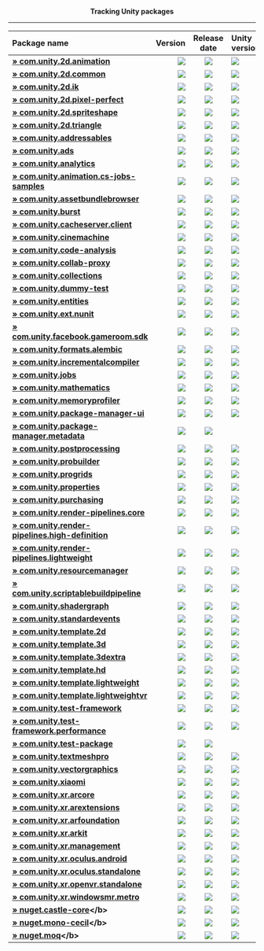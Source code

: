 <p align="center">
  <b>Tracking Unity packages</b>
</p>

---
<!--- @Statistics-Begin -->
Package name | Version | Release date | Unity version | Version counter
|:---|---:|:---:|:---|---:|
| <!--- @com.unity.2d.animation-Begin --><b>[» com.unity.2d.animation](https://github.com/ErikMoczi/packages.unity.com/tree/com.unity.2d.animation "2D Animation provides the all the necessary tooling and runtime components for skeletal animation using Sprites.")</b> | [![](https://img.shields.io/badge/1.0.16--preview.1-yellow.svg)](https://github.com/ErikMoczi/packages.unity.com/commit/fc69dba4f2bab441137fb9b185465b4ccbfd7ae9) | [![](https://img.shields.io/badge/2018/08/07-lightgrey.svg)](https://github.com/ErikMoczi/packages.unity.com/commit/fc69dba4f2bab441137fb9b185465b4ccbfd7ae9) | [![](https://img.shields.io/badge/%40-2018.1-red.svg)](https://github.com/ErikMoczi/packages.unity.com/commit/fc69dba4f2bab441137fb9b185465b4ccbfd7ae9) | [![](https://img.shields.io/badge/%23-22-brightgreen.svg)](https://github.com/ErikMoczi/packages.unity.com/commits/com.unity.2d.animation)<!--- @com.unity.2d.animation-End --> |
| <!--- @com.unity.2d.common-Begin --><b>[» com.unity.2d.common](https://github.com/ErikMoczi/packages.unity.com/tree/com.unity.2d.common "2D Common is a package that contains shared functionalities that are used by most of the other 2D packages.")</b> | [![](https://img.shields.io/badge/1.0.10--preview-yellow.svg)](https://github.com/ErikMoczi/packages.unity.com/commit/1764e0fc33d46c8c7f420be4869ff34a123da9db) | [![](https://img.shields.io/badge/2018/06/22-lightgrey.svg)](https://github.com/ErikMoczi/packages.unity.com/commit/1764e0fc33d46c8c7f420be4869ff34a123da9db) | [![](https://img.shields.io/badge/%40-2018.1-red.svg)](https://github.com/ErikMoczi/packages.unity.com/commit/1764e0fc33d46c8c7f420be4869ff34a123da9db) | [![](https://img.shields.io/badge/%23-13-brightgreen.svg)](https://github.com/ErikMoczi/packages.unity.com/commits/com.unity.2d.common)<!--- @com.unity.2d.common-End --> |
| <!--- @com.unity.2d.ik-Begin --><b>[» com.unity.2d.ik](https://github.com/ErikMoczi/packages.unity.com/tree/com.unity.2d.ik "2D IK package provides the necessary editor tooling to setup inverse kinematics for 2D characters and a runtime component to execute it.")</b> | [![](https://img.shields.io/badge/1.0.6--preview-yellow.svg)](https://github.com/ErikMoczi/packages.unity.com/commit/15150c5cd70c35dc134a839b0de8125753e71df0) | [![](https://img.shields.io/badge/2018/06/22-lightgrey.svg)](https://github.com/ErikMoczi/packages.unity.com/commit/15150c5cd70c35dc134a839b0de8125753e71df0) | [![](https://img.shields.io/badge/%40-2018.1-red.svg)](https://github.com/ErikMoczi/packages.unity.com/commit/15150c5cd70c35dc134a839b0de8125753e71df0) | [![](https://img.shields.io/badge/%23-10-brightgreen.svg)](https://github.com/ErikMoczi/packages.unity.com/commits/com.unity.2d.ik)<!--- @com.unity.2d.ik-End --> |
| <!--- @com.unity.2d.pixel-perfect-Begin --><b>[» com.unity.2d.pixel-perfect](https://github.com/ErikMoczi/packages.unity.com/tree/com.unity.2d.pixel-perfect "The 2D Pixel Perfect package contains the Pixel Perfect Camera component which ensures your pixel art remains crisp and clear at different resolutions, and stable in motion.  It is a single component that makes all the calculations needed to scale the viewport with resolution changes, removing the hassle from the user. The user can adjust the definition of the pixel art rendered within the camera viewport through the component settings, as well preview any changes immediately in Game view by using the Run in Edit Mode feature.")</b> | [![](https://img.shields.io/badge/1.0.1--preview-yellow.svg)](https://github.com/ErikMoczi/packages.unity.com/commit/c7274a2c30d07e8850e49bcf4e4bbfdeb395e616) | [![](https://img.shields.io/badge/2018/06/22-lightgrey.svg)](https://github.com/ErikMoczi/packages.unity.com/commit/c7274a2c30d07e8850e49bcf4e4bbfdeb395e616) | [![](https://img.shields.io/badge/%40-2018.2-red.svg)](https://github.com/ErikMoczi/packages.unity.com/commit/c7274a2c30d07e8850e49bcf4e4bbfdeb395e616) | [![](https://img.shields.io/badge/%23-2-brightgreen.svg)](https://github.com/ErikMoczi/packages.unity.com/commits/com.unity.2d.pixel-perfect)<!--- @com.unity.2d.pixel-perfect-End --> |
| <!--- @com.unity.2d.spriteshape-Begin --><b>[» com.unity.2d.spriteshape](https://github.com/ErikMoczi/packages.unity.com/tree/com.unity.2d.spriteshape "SpriteShape Runtime & Editor Package contains the tooling and the runtime component that allows you to create very organic looking spline based 2D worlds. It comes with intuitive configurator and a highly performant renderer.")</b> | [![](https://img.shields.io/badge/1.0.12--preview.1-yellow.svg)](https://github.com/ErikMoczi/packages.unity.com/commit/a4bf62b8a48a1620d094cb292fdf44a5c7ed2bea) | [![](https://img.shields.io/badge/2018/08/13-lightgrey.svg)](https://github.com/ErikMoczi/packages.unity.com/commit/a4bf62b8a48a1620d094cb292fdf44a5c7ed2bea) | [![](https://img.shields.io/badge/%40-2018.1-red.svg)](https://github.com/ErikMoczi/packages.unity.com/commit/a4bf62b8a48a1620d094cb292fdf44a5c7ed2bea) | [![](https://img.shields.io/badge/%23-16-brightgreen.svg)](https://github.com/ErikMoczi/packages.unity.com/commits/com.unity.2d.spriteshape)<!--- @com.unity.2d.spriteshape-End --> |
| <!--- @com.unity.2d.triangle-Begin --><b>[» com.unity.2d.triangle](https://github.com/ErikMoczi/packages.unity.com/tree/com.unity.2d.triangle "2D Triangle is an open source library that tessellates shapes into meshes.")</b> | [![](https://img.shields.io/badge/1.0.2--preview-yellow.svg)](https://github.com/ErikMoczi/packages.unity.com/commit/35eebbff5f7f29cf0faee2729ffa7ee3b5c807f3) | [![](https://img.shields.io/badge/2018/06/22-lightgrey.svg)](https://github.com/ErikMoczi/packages.unity.com/commit/35eebbff5f7f29cf0faee2729ffa7ee3b5c807f3) | [![](https://img.shields.io/badge/%40-2018.1-red.svg)](https://github.com/ErikMoczi/packages.unity.com/commit/35eebbff5f7f29cf0faee2729ffa7ee3b5c807f3) | [![](https://img.shields.io/badge/%23-5-brightgreen.svg)](https://github.com/ErikMoczi/packages.unity.com/commits/com.unity.2d.triangle)<!--- @com.unity.2d.triangle-End --> |
| <!--- @com.unity.addressables-Begin --><b>[» com.unity.addressables](https://github.com/ErikMoczi/packages.unity.com/tree/com.unity.addressables "Our new Addressable Asset System allows the developer to ask for an asset via its address and get back the thing that resides at that address. Once an asset \(e.g. a prefab\) is marked \"addressable\", it generates an address which can be called from anywhere. Wherever the asset resides \(local or remote\), the system will locate it and its dependencies, then return it.  The Addressable Asset System uses asynchronous loading to support loading from any location with any collection of dependencies. Whether you are using direct references, traditional asset bundles, or Resource folders, addressable assets provide a simpler way to make your game more dynamic. The Addressable Asset System  simultaneously opens up the world of asset bundles while managing all the complexity.")</b> | [![](https://img.shields.io/badge/0.3.5--preview-yellow.svg)](https://github.com/ErikMoczi/packages.unity.com/commit/ad0457b95cb7d8dc93349a329743b5eff81fa815) | [![](https://img.shields.io/badge/2018/09/06-lightgrey.svg)](https://github.com/ErikMoczi/packages.unity.com/commit/ad0457b95cb7d8dc93349a329743b5eff81fa815) | [![](https://img.shields.io/badge/%40-2018.2-red.svg)](https://github.com/ErikMoczi/packages.unity.com/commit/ad0457b95cb7d8dc93349a329743b5eff81fa815) | [![](https://img.shields.io/badge/%23-38-brightgreen.svg)](https://github.com/ErikMoczi/packages.unity.com/commits/com.unity.addressables)<!--- @com.unity.addressables-End --> |
| <!--- @com.unity.ads-Begin --><b>[» com.unity.ads](https://github.com/ErikMoczi/packages.unity.com/tree/com.unity.ads "Unity Ads is a video ad network for iOS and Android that allows you to quickly and effectively monetize your games.")</b> | [![](https://img.shields.io/badge/2.3.0-blue.svg)](https://github.com/ErikMoczi/packages.unity.com/commit/63cd51feb1803ab77682766cb9a11ff8418d2b60) | [![](https://img.shields.io/badge/2018/06/26-lightgrey.svg)](https://github.com/ErikMoczi/packages.unity.com/commit/63cd51feb1803ab77682766cb9a11ff8418d2b60) | [![](https://img.shields.io/badge/%40-2018.2-red.svg)](https://github.com/ErikMoczi/packages.unity.com/commit/63cd51feb1803ab77682766cb9a11ff8418d2b60) | [![](https://img.shields.io/badge/%23-37-brightgreen.svg)](https://github.com/ErikMoczi/packages.unity.com/commits/com.unity.ads)<!--- @com.unity.ads-End --> |
| <!--- @com.unity.analytics-Begin --><b>[» com.unity.analytics](https://github.com/ErikMoczi/packages.unity.com/tree/com.unity.analytics "The Unity Analytics Library contains the Analytics Event Tracker component. Use the Tracker component to add both standard and custom analytics events to your game, all without writing any code.")</b> | [![](https://img.shields.io/badge/3.1.1-blue.svg)](https://github.com/ErikMoczi/packages.unity.com/commit/b1cbdf9278ed7307c4635e3dd0e222cb5e1ff183) | [![](https://img.shields.io/badge/2018/09/20-lightgrey.svg)](https://github.com/ErikMoczi/packages.unity.com/commit/b1cbdf9278ed7307c4635e3dd0e222cb5e1ff183) | [![](https://img.shields.io/badge/%40-2018.3-red.svg)](https://github.com/ErikMoczi/packages.unity.com/commit/b1cbdf9278ed7307c4635e3dd0e222cb5e1ff183) | [![](https://img.shields.io/badge/%23-48-brightgreen.svg)](https://github.com/ErikMoczi/packages.unity.com/commits/com.unity.analytics)<!--- @com.unity.analytics-End --> |
| <!--- @com.unity.animation.cs-jobs-samples-Begin --><b>[» com.unity.animation.cs-jobs-samples](https://github.com/ErikMoczi/packages.unity.com/tree/com.unity.animation.cs-jobs-samples "Code samples using the animation C\# jobs feature.  Animation jobs are part of the Playable feature and they allow to modify the animation stream using just a C\# script. Here is the list of the samples in this package: ▪ SimpleMixer ▪ WeightedMaskMixer ▪ Look At ▪ Two\-bone IK ▪ Fullbody IK")</b> | [![](https://img.shields.io/badge/0.6.1--preview-yellow.svg)](https://github.com/ErikMoczi/packages.unity.com/commit/abf58b2ccb6f2cb50f9c8f60144ae537594685c1) | [![](https://img.shields.io/badge/2018/06/01-lightgrey.svg)](https://github.com/ErikMoczi/packages.unity.com/commit/abf58b2ccb6f2cb50f9c8f60144ae537594685c1) | [![](https://img.shields.io/badge/%40-2018.2-red.svg)](https://github.com/ErikMoczi/packages.unity.com/commit/abf58b2ccb6f2cb50f9c8f60144ae537594685c1) | [![](https://img.shields.io/badge/%23-10-brightgreen.svg)](https://github.com/ErikMoczi/packages.unity.com/commits/com.unity.animation.cs-jobs-samples)<!--- @com.unity.animation.cs-jobs-samples-End --> |
| <!--- @com.unity.assetbundlebrowser-Begin --><b>[» com.unity.assetbundlebrowser](https://github.com/ErikMoczi/packages.unity.com/tree/com.unity.assetbundlebrowser "The Asset Bundle Browser tool enables the user to view and edit the configuration of asset bundles for their Unity project. It will block editing that would create invalid bundles, and inform you of any issues with existing bundles. It also provides basic build functionality.  Use this tool as an alternative to selecting assets and setting their asset bundle manually in the inspector. It can be dropped into any Unity project with a version of 5.6 or greater. It will create a new menu item in Window &gt; AssetBundle Browser. The bundle configuration, build functionality, and built\-bundle inspection are split into three tabs within the new window.")</b> | [![](https://img.shields.io/badge/1.7.0-blue.svg)](https://github.com/ErikMoczi/packages.unity.com/commit/5e859a69abf99a628761491d7d7935464f6d0fa9) | [![](https://img.shields.io/badge/2018/08/10-lightgrey.svg)](https://github.com/ErikMoczi/packages.unity.com/commit/5e859a69abf99a628761491d7d7935464f6d0fa9) | [![](https://img.shields.io/badge/%40-2018.1-red.svg)](https://github.com/ErikMoczi/packages.unity.com/commit/5e859a69abf99a628761491d7d7935464f6d0fa9) | [![](https://img.shields.io/badge/%23-21-brightgreen.svg)](https://github.com/ErikMoczi/packages.unity.com/commits/com.unity.assetbundlebrowser)<!--- @com.unity.assetbundlebrowser-End --> |
| <!--- @com.unity.burst-Begin --><b>[» com.unity.burst](https://github.com/ErikMoczi/packages.unity.com/tree/com.unity.burst "")</b> | [![](https://img.shields.io/badge/0.2.4--preview.31-yellow.svg)](https://github.com/ErikMoczi/packages.unity.com/commit/c6d61aa1492d300e85d97c0168da342d685777f1) | [![](https://img.shields.io/badge/2018/09/24-lightgrey.svg)](https://github.com/ErikMoczi/packages.unity.com/commit/c6d61aa1492d300e85d97c0168da342d685777f1) | [![](https://img.shields.io/badge/%40-2018.2-red.svg)](https://github.com/ErikMoczi/packages.unity.com/commit/c6d61aa1492d300e85d97c0168da342d685777f1) | [![](https://img.shields.io/badge/%23-58-brightgreen.svg)](https://github.com/ErikMoczi/packages.unity.com/commits/com.unity.burst)<!--- @com.unity.burst-End --> |
| <!--- @com.unity.cacheserver.client-Begin --><b>[» com.unity.cacheserver.client](https://github.com/ErikMoczi/packages.unity.com/tree/com.unity.cacheserver.client "This package provides APIs and utilities that facilitate communication with the Unity Cache Server from Unity Editor C\# scripts. The primary purpose of the Unity Cache Server Client is to extend the application of the Unity Cache Server to Unity Editor tools and processes that could benefit from binary data caching.")</b> | [![](https://img.shields.io/badge/0.1.2--preview-yellow.svg)](https://github.com/ErikMoczi/packages.unity.com/commit/4d6db4bb41df9ca4467ffb369ecb63e5e01510d7) | [![](https://img.shields.io/badge/2018/06/07-lightgrey.svg)](https://github.com/ErikMoczi/packages.unity.com/commit/4d6db4bb41df9ca4467ffb369ecb63e5e01510d7) | [![](https://img.shields.io/badge/%40-2018.2-red.svg)](https://github.com/ErikMoczi/packages.unity.com/commit/4d6db4bb41df9ca4467ffb369ecb63e5e01510d7) | [![](https://img.shields.io/badge/%23-3-brightgreen.svg)](https://github.com/ErikMoczi/packages.unity.com/commits/com.unity.cacheserver.client)<!--- @com.unity.cacheserver.client-End --> |
| <!--- @com.unity.cinemachine-Begin --><b>[» com.unity.cinemachine](https://github.com/ErikMoczi/packages.unity.com/tree/com.unity.cinemachine "Smart camera tools for passionate creators.   IMPORTANT NOTE: If you are upgrading from the Asset Store version of Cinemachine, delete the Cinemachine asset from your project BEFORE installing this version from the Package Manager.")</b> | [![](https://img.shields.io/badge/2.2.8--preview.6-yellow.svg)](https://github.com/ErikMoczi/packages.unity.com/commit/6427ff3f9cf323da4aad4afc3d7f1e77d43ed915) | [![](https://img.shields.io/badge/2018/09/04-lightgrey.svg)](https://github.com/ErikMoczi/packages.unity.com/commit/6427ff3f9cf323da4aad4afc3d7f1e77d43ed915) | [![](https://img.shields.io/badge/%40-2018.1-red.svg)](https://github.com/ErikMoczi/packages.unity.com/commit/6427ff3f9cf323da4aad4afc3d7f1e77d43ed915) | [![](https://img.shields.io/badge/%23-34-brightgreen.svg)](https://github.com/ErikMoczi/packages.unity.com/commits/com.unity.cinemachine)<!--- @com.unity.cinemachine-End --> |
| <!--- @com.unity.code-analysis-Begin --><b>[» com.unity.code-analysis](https://github.com/ErikMoczi/packages.unity.com/tree/com.unity.code-analysis "Roslyn C\# code analysis and evaluation tool.")</b> | [![](https://img.shields.io/badge/0.0.1--preview.2-yellow.svg)](https://github.com/ErikMoczi/packages.unity.com/commit/0dd1e309e92b6e80e3d98771335405751357a5ec) | [![](https://img.shields.io/badge/2018/09/11-lightgrey.svg)](https://github.com/ErikMoczi/packages.unity.com/commit/0dd1e309e92b6e80e3d98771335405751357a5ec) | [![](https://img.shields.io/badge/%40-2018.3-red.svg)](https://github.com/ErikMoczi/packages.unity.com/commit/0dd1e309e92b6e80e3d98771335405751357a5ec) | [![](https://img.shields.io/badge/%23-2-brightgreen.svg)](https://github.com/ErikMoczi/packages.unity.com/commits/com.unity.code-analysis)<!--- @com.unity.code-analysis-End --> |
| <!--- @com.unity.collab-proxy-Begin --><b>[» com.unity.collab-proxy](https://github.com/ErikMoczi/packages.unity.com/tree/com.unity.collab-proxy "Collaborate is a simple way for teams to save, share, and sync their Unity project")</b> | [![](https://img.shields.io/badge/1.2.11-blue.svg)](https://github.com/ErikMoczi/packages.unity.com/commit/10e36169d85b61a19d53ce42ec79fc62f1c74f54) | [![](https://img.shields.io/badge/2018/09/04-lightgrey.svg)](https://github.com/ErikMoczi/packages.unity.com/commit/10e36169d85b61a19d53ce42ec79fc62f1c74f54) | [![](https://img.shields.io/badge/%40-2018.3-red.svg)](https://github.com/ErikMoczi/packages.unity.com/commit/10e36169d85b61a19d53ce42ec79fc62f1c74f54) | [![](https://img.shields.io/badge/%23-25-brightgreen.svg)](https://github.com/ErikMoczi/packages.unity.com/commits/com.unity.collab-proxy)<!--- @com.unity.collab-proxy-End --> |
| <!--- @com.unity.collections-Begin --><b>[» com.unity.collections](https://github.com/ErikMoczi/packages.unity.com/tree/com.unity.collections "Additional Unity Native Collections. NaitiveQueue, NativeHashMap, NativeMultiHashMap, NativeList.")</b> | [![](https://img.shields.io/badge/0.0.9--preview.6-yellow.svg)](https://github.com/ErikMoczi/packages.unity.com/commit/a54b2f7a260f9b5c2275b8c58c80010ab9fd4831) | [![](https://img.shields.io/badge/2018/09/20-lightgrey.svg)](https://github.com/ErikMoczi/packages.unity.com/commit/a54b2f7a260f9b5c2275b8c58c80010ab9fd4831) | [![](https://img.shields.io/badge/%40-2018.2-red.svg)](https://github.com/ErikMoczi/packages.unity.com/commit/a54b2f7a260f9b5c2275b8c58c80010ab9fd4831) | [![](https://img.shields.io/badge/%23-14-brightgreen.svg)](https://github.com/ErikMoczi/packages.unity.com/commits/com.unity.collections)<!--- @com.unity.collections-End --> |
| <!--- @com.unity.dummy-test-Begin --><b>[» com.unity.dummy-test](https://github.com/ErikMoczi/packages.unity.com/tree/com.unity.dummy-test "A test package for publish testing, etc. This has no use externally and provides no functionality for Unity projects.")</b> | [![](https://img.shields.io/badge/0.1.4--preview.10-yellow.svg)](https://github.com/ErikMoczi/packages.unity.com/commit/03dc7a4e4eba475775e83407f5c13c0885be7718) | [![](https://img.shields.io/badge/2018/05/10-lightgrey.svg)](https://github.com/ErikMoczi/packages.unity.com/commit/03dc7a4e4eba475775e83407f5c13c0885be7718) | [![](https://img.shields.io/badge/%40-2018.2-red.svg)](https://github.com/ErikMoczi/packages.unity.com/commit/03dc7a4e4eba475775e83407f5c13c0885be7718) | [![](https://img.shields.io/badge/%23-15-brightgreen.svg)](https://github.com/ErikMoczi/packages.unity.com/commits/com.unity.dummy-test)<!--- @com.unity.dummy-test-End --> |
| <!--- @com.unity.entities-Begin --><b>[» com.unity.entities](https://github.com/ErikMoczi/packages.unity.com/tree/com.unity.entities "Unity Entity Component System \- Core Entity Component System, New Transform components, basic Instance Mesh Renderer")</b> | [![](https://img.shields.io/badge/0.0.12--preview.15-yellow.svg)](https://github.com/ErikMoczi/packages.unity.com/commit/ba88a49cc3b165ee9c339252998a59dc54558adf) | [![](https://img.shields.io/badge/2018/09/22-lightgrey.svg)](https://github.com/ErikMoczi/packages.unity.com/commit/ba88a49cc3b165ee9c339252998a59dc54558adf) | [![](https://img.shields.io/badge/%40-2018.2-red.svg)](https://github.com/ErikMoczi/packages.unity.com/commit/ba88a49cc3b165ee9c339252998a59dc54558adf) | [![](https://img.shields.io/badge/%23-25-brightgreen.svg)](https://github.com/ErikMoczi/packages.unity.com/commits/com.unity.entities)<!--- @com.unity.entities-End --> |
| <!--- @com.unity.ext.nunit-Begin --><b>[» com.unity.ext.nunit](https://github.com/ErikMoczi/packages.unity.com/tree/com.unity.ext.nunit "Custom Nunit build to work with Unity")</b> | [![](https://img.shields.io/badge/0.1.5--preview-yellow.svg)](https://github.com/ErikMoczi/packages.unity.com/commit/b20f6fa502dcdf908188262b3e920628d0294cde) | [![](https://img.shields.io/badge/2018/06/06-lightgrey.svg)](https://github.com/ErikMoczi/packages.unity.com/commit/b20f6fa502dcdf908188262b3e920628d0294cde) | [![](https://img.shields.io/badge/%40-2018.3-red.svg)](https://github.com/ErikMoczi/packages.unity.com/commit/b20f6fa502dcdf908188262b3e920628d0294cde) | [![](https://img.shields.io/badge/%23-6-brightgreen.svg)](https://github.com/ErikMoczi/packages.unity.com/commits/com.unity.ext.nunit)<!--- @com.unity.ext.nunit-End --> |
| <!--- @com.unity.facebook.gameroom.sdk-Begin --><b>[» com.unity.facebook.gameroom.sdk](https://github.com/ErikMoczi/packages.unity.com/tree/com.unity.facebook.gameroom.sdk "Facebook Gameroom platform support including Facebook SDK for Unity")</b> | [![](https://img.shields.io/badge/7.12.2-blue.svg)](https://github.com/ErikMoczi/packages.unity.com/commit/bcd5b779bcaa3be418a353c9ce79da5cd12263ef) | [![](https://img.shields.io/badge/2018/06/12-lightgrey.svg)](https://github.com/ErikMoczi/packages.unity.com/commit/bcd5b779bcaa3be418a353c9ce79da5cd12263ef) | [![](https://img.shields.io/badge/%40-2018.1-red.svg)](https://github.com/ErikMoczi/packages.unity.com/commit/bcd5b779bcaa3be418a353c9ce79da5cd12263ef) | [![](https://img.shields.io/badge/%23-3-brightgreen.svg)](https://github.com/ErikMoczi/packages.unity.com/commits/com.unity.facebook.gameroom.sdk)<!--- @com.unity.facebook.gameroom.sdk-End --> |
| <!--- @com.unity.formats.alembic-Begin --><b>[» com.unity.formats.alembic](https://github.com/ErikMoczi/packages.unity.com/tree/com.unity.formats.alembic "The Alembic package provides support to import and export Alembic files \(.abc\). Alembic is a format commonly used in animation to transfer facial, cloth, and other simulation between applications.")</b> | [![](https://img.shields.io/badge/1.0.0--preview.1-yellow.svg)](https://github.com/ErikMoczi/packages.unity.com/commit/488a9328fefc61c5f8ed7fd66e0fcde66ec738ca) | [![](https://img.shields.io/badge/2018/09/07-lightgrey.svg)](https://github.com/ErikMoczi/packages.unity.com/commit/488a9328fefc61c5f8ed7fd66e0fcde66ec738ca) | [![](https://img.shields.io/badge/%40-2018.1-red.svg)](https://github.com/ErikMoczi/packages.unity.com/commit/488a9328fefc61c5f8ed7fd66e0fcde66ec738ca) | [![](https://img.shields.io/badge/%23-5-brightgreen.svg)](https://github.com/ErikMoczi/packages.unity.com/commits/com.unity.formats.alembic)<!--- @com.unity.formats.alembic-End --> |
| <!--- @com.unity.incrementalcompiler-Begin --><b>[» com.unity.incrementalcompiler](https://github.com/ErikMoczi/packages.unity.com/tree/com.unity.incrementalcompiler "Roslyn based incremental compiler.")</b> | [![](https://img.shields.io/badge/0.0.42--preview.21-yellow.svg)](https://github.com/ErikMoczi/packages.unity.com/commit/68f893270c8a208cbad841ea460f1bea48bbebd3) | [![](https://img.shields.io/badge/2018/09/14-lightgrey.svg)](https://github.com/ErikMoczi/packages.unity.com/commit/68f893270c8a208cbad841ea460f1bea48bbebd3) | [![](https://img.shields.io/badge/%40-2018.1-red.svg)](https://github.com/ErikMoczi/packages.unity.com/commit/68f893270c8a208cbad841ea460f1bea48bbebd3) | [![](https://img.shields.io/badge/%23-68-brightgreen.svg)](https://github.com/ErikMoczi/packages.unity.com/commits/com.unity.incrementalcompiler)<!--- @com.unity.incrementalcompiler-End --> |
| <!--- @com.unity.jobs-Begin --><b>[» com.unity.jobs](https://github.com/ErikMoczi/packages.unity.com/tree/com.unity.jobs "Additional C\# jobs types. IJobParallelForBatch and IJobParallelForFilter")</b> | [![](https://img.shields.io/badge/0.0.7--preview.4-yellow.svg)](https://github.com/ErikMoczi/packages.unity.com/commit/f9c917d04719dace6b5ce2341d97c5a47a5a2466) | [![](https://img.shields.io/badge/2018/09/20-lightgrey.svg)](https://github.com/ErikMoczi/packages.unity.com/commit/f9c917d04719dace6b5ce2341d97c5a47a5a2466) | [![](https://img.shields.io/badge/%40-2018.2-red.svg)](https://github.com/ErikMoczi/packages.unity.com/commit/f9c917d04719dace6b5ce2341d97c5a47a5a2466) | [![](https://img.shields.io/badge/%23-10-brightgreen.svg)](https://github.com/ErikMoczi/packages.unity.com/commits/com.unity.jobs)<!--- @com.unity.jobs-End --> |
| <!--- @com.unity.mathematics-Begin --><b>[» com.unity.mathematics](https://github.com/ErikMoczi/packages.unity.com/tree/com.unity.mathematics "Unity's C\# SIMD math library providing vector types and math functions with a shader like syntax. This package is still in experimental phase.")</b> | [![](https://img.shields.io/badge/0.0.12--preview.18-yellow.svg)](https://github.com/ErikMoczi/packages.unity.com/commit/167875daca21eb50b3b598721d189de3fa8fdf74) | [![](https://img.shields.io/badge/2018/09/26-lightgrey.svg)](https://github.com/ErikMoczi/packages.unity.com/commit/167875daca21eb50b3b598721d189de3fa8fdf74) | [![](https://img.shields.io/badge/%40-2018.1-red.svg)](https://github.com/ErikMoczi/packages.unity.com/commit/167875daca21eb50b3b598721d189de3fa8fdf74) | [![](https://img.shields.io/badge/%23-28-brightgreen.svg)](https://github.com/ErikMoczi/packages.unity.com/commits/com.unity.mathematics)<!--- @com.unity.mathematics-End --> |
| <!--- @com.unity.memoryprofiler-Begin --><b>[» com.unity.memoryprofiler](https://github.com/ErikMoczi/packages.unity.com/tree/com.unity.memoryprofiler "The Memory Profiler creates a unified solution allowing you to profile both small projects on mobile devices and big AAA projects on high end machines. It provides actionable information about allocations in the engine to allow developers to manage and reduce memory usage. ")</b> | [![](https://img.shields.io/badge/0.1.0--preview.1-yellow.svg)](https://github.com/ErikMoczi/packages.unity.com/commit/1a261d441d4ae26cb3e25ce8519c2054a813de87) | [![](https://img.shields.io/badge/2018/09/07-lightgrey.svg)](https://github.com/ErikMoczi/packages.unity.com/commit/1a261d441d4ae26cb3e25ce8519c2054a813de87) | [![](https://img.shields.io/badge/%40-2018.3-red.svg)](https://github.com/ErikMoczi/packages.unity.com/commit/1a261d441d4ae26cb3e25ce8519c2054a813de87) | [![](https://img.shields.io/badge/%23-1-brightgreen.svg)](https://github.com/ErikMoczi/packages.unity.com/commits/com.unity.memoryprofiler)<!--- @com.unity.memoryprofiler-End --> |
| <!--- @com.unity.package-manager-ui-Begin --><b>[» com.unity.package-manager-ui](https://github.com/ErikMoczi/packages.unity.com/tree/com.unity.package-manager-ui "Use the Unity Package Manager user interface to manage a Project's packages and discover new packages.  For more information, click the 'View documentation' link above. ")</b> | [![](https://img.shields.io/badge/2.1.0--preview.1-yellow.svg)](https://github.com/ErikMoczi/packages.unity.com/commit/b73e8852d575e2e066704447b8b5891743acfb08) | [![](https://img.shields.io/badge/2018/09/26-lightgrey.svg)](https://github.com/ErikMoczi/packages.unity.com/commit/b73e8852d575e2e066704447b8b5891743acfb08) | [![](https://img.shields.io/badge/%40-2019.1-red.svg)](https://github.com/ErikMoczi/packages.unity.com/commit/b73e8852d575e2e066704447b8b5891743acfb08) | [![](https://img.shields.io/badge/%23-53-brightgreen.svg)](https://github.com/ErikMoczi/packages.unity.com/commits/com.unity.package-manager-ui)<!--- @com.unity.package-manager-ui-End --> |
| <!--- @com.unity.package-manager.metadata-Begin --><b>[» com.unity.package-manager.metadata](https://github.com/ErikMoczi/packages.unity.com/tree/com.unity.package-manager.metadata "Contains metadata used by the com.unity.package\-manager package to fulfill client requests")</b> | [![](https://img.shields.io/badge/0.0.17-blue.svg)](https://github.com/ErikMoczi/packages.unity.com/commit/fe61849c6b8ffb0a3b0870c05629050df5acc256) | [![](https://img.shields.io/badge/2018/08/27-lightgrey.svg)](https://github.com/ErikMoczi/packages.unity.com/commit/fe61849c6b8ffb0a3b0870c05629050df5acc256) |  | [![](https://img.shields.io/badge/%23-17-brightgreen.svg)](https://github.com/ErikMoczi/packages.unity.com/commits/com.unity.package-manager.metadata)<!--- @com.unity.package-manager.metadata-End --> |
| <!--- @com.unity.postprocessing-Begin --><b>[» com.unity.postprocessing](https://github.com/ErikMoczi/packages.unity.com/tree/com.unity.postprocessing "Unity post\-processing framework \(v2\)")</b> | [![](https://img.shields.io/badge/2.0.13--preview-yellow.svg)](https://github.com/ErikMoczi/packages.unity.com/commit/6f4471a11bb051b424c4b64cdcdeeb89c1536cf0) | [![](https://img.shields.io/badge/2018/09/20-lightgrey.svg)](https://github.com/ErikMoczi/packages.unity.com/commit/6f4471a11bb051b424c4b64cdcdeeb89c1536cf0) | [![](https://img.shields.io/badge/%40-2018.1-red.svg)](https://github.com/ErikMoczi/packages.unity.com/commit/6f4471a11bb051b424c4b64cdcdeeb89c1536cf0) | [![](https://img.shields.io/badge/%23-23-brightgreen.svg)](https://github.com/ErikMoczi/packages.unity.com/commits/com.unity.postprocessing)<!--- @com.unity.postprocessing-End --> |
| <!--- @com.unity.probuilder-Begin --><b>[» com.unity.probuilder](https://github.com/ErikMoczi/packages.unity.com/tree/com.unity.probuilder "Build, edit, and texture custom geometry in Unity. Use ProBuilder for in\-scene level design, prototyping, collision meshes, all with on\-the\-fly play\-testing.  Advanced features include UV editing, vertex colors, parametric shapes, and texture blending. With ProBuilder's model export feature it's easy to tweak your levels in any external 3D modelling suite.  Disclaimer: The ProBuilder API is currently in beta and will change before final release.")</b> | [![](https://img.shields.io/badge/4.0.0--preview.16-yellow.svg)](https://github.com/ErikMoczi/packages.unity.com/commit/0481734bdf1c32eb91ff8cd7db55f999440ac059) | [![](https://img.shields.io/badge/2018/09/14-lightgrey.svg)](https://github.com/ErikMoczi/packages.unity.com/commit/0481734bdf1c32eb91ff8cd7db55f999440ac059) | [![](https://img.shields.io/badge/%40-2018.1-red.svg)](https://github.com/ErikMoczi/packages.unity.com/commit/0481734bdf1c32eb91ff8cd7db55f999440ac059) | [![](https://img.shields.io/badge/%23-40-brightgreen.svg)](https://github.com/ErikMoczi/packages.unity.com/commits/com.unity.probuilder)<!--- @com.unity.probuilder-End --> |
| <!--- @com.unity.progrids-Begin --><b>[» com.unity.progrids](https://github.com/ErikMoczi/packages.unity.com/tree/com.unity.progrids "Advanced grid and object snapping for the scene view. ProGrids is a dynamically placed grid, available on all 3 axes and at any position in the scene.  ProGrids snaps objects in world space, ensuring consistent placement of objects in your level.  In addition, ProGrids is completely customizable. Change the colors of your grid, the snap sizing, unit of measurement, and more!")</b> | [![](https://img.shields.io/badge/3.0.3--preview.0-yellow.svg)](https://github.com/ErikMoczi/packages.unity.com/commit/4e63a3a06dbb5c9bee0ab1f4f495a1c3d746e8a3) | [![](https://img.shields.io/badge/2018/06/08-lightgrey.svg)](https://github.com/ErikMoczi/packages.unity.com/commit/4e63a3a06dbb5c9bee0ab1f4f495a1c3d746e8a3) | [![](https://img.shields.io/badge/%40-2018.1-red.svg)](https://github.com/ErikMoczi/packages.unity.com/commit/4e63a3a06dbb5c9bee0ab1f4f495a1c3d746e8a3) | [![](https://img.shields.io/badge/%23-12-brightgreen.svg)](https://github.com/ErikMoczi/packages.unity.com/commits/com.unity.progrids)<!--- @com.unity.progrids-End --> |
| <!--- @com.unity.properties-Begin --><b>[» com.unity.properties](https://github.com/ErikMoczi/packages.unity.com/tree/com.unity.properties "Interfaces and utilities to describe and visit data containers.")</b> | [![](https://img.shields.io/badge/0.3.5--preview-yellow.svg)](https://github.com/ErikMoczi/packages.unity.com/commit/540426640d2163e22cd85d5e09442761ef4982be) | [![](https://img.shields.io/badge/2018/09/14-lightgrey.svg)](https://github.com/ErikMoczi/packages.unity.com/commit/540426640d2163e22cd85d5e09442761ef4982be) | [![](https://img.shields.io/badge/%40-2018.1-red.svg)](https://github.com/ErikMoczi/packages.unity.com/commit/540426640d2163e22cd85d5e09442761ef4982be) | [![](https://img.shields.io/badge/%23-42-brightgreen.svg)](https://github.com/ErikMoczi/packages.unity.com/commits/com.unity.properties)<!--- @com.unity.properties-End --> |
| <!--- @com.unity.purchasing-Begin --><b>[» com.unity.purchasing](https://github.com/ErikMoczi/packages.unity.com/tree/com.unity.purchasing "Unity IAP supports the iOS, Mac, tvOS, Google Play, Facebook Gameroom, Windows, Amazon, Samsung Galaxy, Tizen, Cloud Moolah MOO, Xiaomi Mi Game Pay App Stores.  With Unity IAP, setting up in\-app purchases for your game across multiple app stores has never been easier.  Use one common API to access all stores for free. With just a few lines of code, you can fully understand and optimize your in\-game economy.  Unity IAP automatically couples with Unity Analytics enabling you to monitor and act on trends in your revenue and purchase data across multiple platforms.  Includes client\-side receipt validation for Apple, Google Play, and Xiaomi Mi Game Pay.")</b> | [![](https://img.shields.io/badge/2.0.3-blue.svg)](https://github.com/ErikMoczi/packages.unity.com/commit/a1788536f4d2b59f347fbafc93c279476949e173) | [![](https://img.shields.io/badge/2018/06/15-lightgrey.svg)](https://github.com/ErikMoczi/packages.unity.com/commit/a1788536f4d2b59f347fbafc93c279476949e173) | [![](https://img.shields.io/badge/%40-2018.1-red.svg)](https://github.com/ErikMoczi/packages.unity.com/commit/a1788536f4d2b59f347fbafc93c279476949e173) | [![](https://img.shields.io/badge/%23-32-brightgreen.svg)](https://github.com/ErikMoczi/packages.unity.com/commits/com.unity.purchasing)<!--- @com.unity.purchasing-End --> |
| <!--- @com.unity.render-pipelines.core-Begin --><b>[» com.unity.render-pipelines.core](https://github.com/ErikMoczi/packages.unity.com/tree/com.unity.render-pipelines.core "Core library for Unity render pipelines.")</b> | [![](https://img.shields.io/badge/3.3.0--preview-yellow.svg)](https://github.com/ErikMoczi/packages.unity.com/commit/2408337deeee805704db7ae43a5837c961728270) | [![](https://img.shields.io/badge/2018/08/16-lightgrey.svg)](https://github.com/ErikMoczi/packages.unity.com/commit/2408337deeee805704db7ae43a5837c961728270) | [![](https://img.shields.io/badge/%40-2018.3-red.svg)](https://github.com/ErikMoczi/packages.unity.com/commit/2408337deeee805704db7ae43a5837c961728270) | [![](https://img.shields.io/badge/%23-57-brightgreen.svg)](https://github.com/ErikMoczi/packages.unity.com/commits/com.unity.render-pipelines.core)<!--- @com.unity.render-pipelines.core-End --> |
| <!--- @com.unity.render-pipelines.high-definition-Begin --><b>[» com.unity.render-pipelines.high-definition](https://github.com/ErikMoczi/packages.unity.com/tree/com.unity.render-pipelines.high-definition "HD Render Pipeline for Unity.")</b> | [![](https://img.shields.io/badge/3.3.0--preview-yellow.svg)](https://github.com/ErikMoczi/packages.unity.com/commit/008c6470e4ff97fbf5a295458f2cd4a98ade89ce) | [![](https://img.shields.io/badge/2018/08/16-lightgrey.svg)](https://github.com/ErikMoczi/packages.unity.com/commit/008c6470e4ff97fbf5a295458f2cd4a98ade89ce) | [![](https://img.shields.io/badge/%40-2018.3-red.svg)](https://github.com/ErikMoczi/packages.unity.com/commit/008c6470e4ff97fbf5a295458f2cd4a98ade89ce) | [![](https://img.shields.io/badge/%23-49-brightgreen.svg)](https://github.com/ErikMoczi/packages.unity.com/commits/com.unity.render-pipelines.high-definition)<!--- @com.unity.render-pipelines.high-definition-End --> |
| <!--- @com.unity.render-pipelines.lightweight-Begin --><b>[» com.unity.render-pipelines.lightweight](https://github.com/ErikMoczi/packages.unity.com/tree/com.unity.render-pipelines.lightweight "Lightweight Render Pipeline for Unity.")</b> | [![](https://img.shields.io/badge/3.3.0--preview-yellow.svg)](https://github.com/ErikMoczi/packages.unity.com/commit/db5d316bc9bfdaffda16225e864e69bd14731652) | [![](https://img.shields.io/badge/2018/08/16-lightgrey.svg)](https://github.com/ErikMoczi/packages.unity.com/commit/db5d316bc9bfdaffda16225e864e69bd14731652) | [![](https://img.shields.io/badge/%40-2018.3-red.svg)](https://github.com/ErikMoczi/packages.unity.com/commit/db5d316bc9bfdaffda16225e864e69bd14731652) | [![](https://img.shields.io/badge/%23-56-brightgreen.svg)](https://github.com/ErikMoczi/packages.unity.com/commits/com.unity.render-pipelines.lightweight)<!--- @com.unity.render-pipelines.lightweight-End --> |
| <!--- @com.unity.resourcemanager-Begin --><b>[» com.unity.resourcemanager](https://github.com/ErikMoczi/packages.unity.com/tree/com.unity.resourcemanager "The ResourceManager is an extendable high level API that asynchronously loads and unloads assets.  The specific method and location of loading assets is abstracted. With the proper extension, assets can be loading from a variety of locations \(Resources, Bundles, etc\) all through a single API.   The overall goal is that regardless of what your setup is, or where you are loading from, you always load in the same way. For example, you can call:  ResourceManager.LoadAsync&lt;Texture, string&gt;\(\"myTexture\"\);  and have that be loaded regardless of where it came from.   This package can function as a standalone package, but will be extended in the future via high\-level packages that add custom IResourceLocator and IResourceProvider interfaces. See the Samples directory for help on how to use it as a standalone package. Future high\-level packages will come with locators and providers, and will handle the initialization themselves. The intent being that users need not know about the above interfaces.")</b> | [![](https://img.shields.io/badge/2.3.0--preview-yellow.svg)](https://github.com/ErikMoczi/packages.unity.com/commit/1b2472ed47ae5f7379ffdaaebcc5981019a6f55d) | [![](https://img.shields.io/badge/2018/08/20-lightgrey.svg)](https://github.com/ErikMoczi/packages.unity.com/commit/1b2472ed47ae5f7379ffdaaebcc5981019a6f55d) | [![](https://img.shields.io/badge/%40-2018.1-red.svg)](https://github.com/ErikMoczi/packages.unity.com/commit/1b2472ed47ae5f7379ffdaaebcc5981019a6f55d) | [![](https://img.shields.io/badge/%23-63-brightgreen.svg)](https://github.com/ErikMoczi/packages.unity.com/commits/com.unity.resourcemanager)<!--- @com.unity.resourcemanager-End --> |
| <!--- @com.unity.scriptablebuildpipeline-Begin --><b>[» com.unity.scriptablebuildpipeline](https://github.com/ErikMoczi/packages.unity.com/tree/com.unity.scriptablebuildpipeline "The Scriptable Build Pipeline moves the asset bundle build pipeline to C\#.  Use the pre\-defined build flows, or create your own using the divided up APIs.  This system improves build time, fixes incremental build, and provides greater flexibility.")</b> | [![](https://img.shields.io/badge/1.0.1--preview-yellow.svg)](https://github.com/ErikMoczi/packages.unity.com/commit/40763fa595b1504f83118b8bbf24b79b2f0abd7b) | [![](https://img.shields.io/badge/2018/08/30-lightgrey.svg)](https://github.com/ErikMoczi/packages.unity.com/commit/40763fa595b1504f83118b8bbf24b79b2f0abd7b) | [![](https://img.shields.io/badge/%40-2018.2-red.svg)](https://github.com/ErikMoczi/packages.unity.com/commit/40763fa595b1504f83118b8bbf24b79b2f0abd7b) | [![](https://img.shields.io/badge/%23-18-brightgreen.svg)](https://github.com/ErikMoczi/packages.unity.com/commits/com.unity.scriptablebuildpipeline)<!--- @com.unity.scriptablebuildpipeline-End --> |
| <!--- @com.unity.shadergraph-Begin --><b>[» com.unity.shadergraph](https://github.com/ErikMoczi/packages.unity.com/tree/com.unity.shadergraph "Shader Graph")</b> | [![](https://img.shields.io/badge/3.3.0--preview-yellow.svg)](https://github.com/ErikMoczi/packages.unity.com/commit/7b9108139c85dfb615825b3f8bf3d3cc3ef5572c) | [![](https://img.shields.io/badge/2018/08/16-lightgrey.svg)](https://github.com/ErikMoczi/packages.unity.com/commit/7b9108139c85dfb615825b3f8bf3d3cc3ef5572c) | [![](https://img.shields.io/badge/%40-2018.3-red.svg)](https://github.com/ErikMoczi/packages.unity.com/commit/7b9108139c85dfb615825b3f8bf3d3cc3ef5572c) | [![](https://img.shields.io/badge/%23-44-brightgreen.svg)](https://github.com/ErikMoczi/packages.unity.com/commits/com.unity.shadergraph)<!--- @com.unity.shadergraph-End --> |
| <!--- @com.unity.standardevents-Begin --><b>[» com.unity.standardevents](https://github.com/ErikMoczi/packages.unity.com/tree/com.unity.standardevents "Unity Analytics Standard Events take the guesswork out of tracking key game events, which makes adding deep analytics to your game insanely simple.  Standard Events serve as an easy\-to\-follow checklist of the most important elements to track in your game. For example, use tutorial events to track onboarding, and to better understand the first\-time user experience...then compare that to Day 1 retention to see not just what is happening in your game, but also to understand why.  Easily implement Standard Events through code using a well\-documented, type\-safe API that supports Intellisense. Alternatively, the included Analytics Event Tracker component can be used to quickly and easily add both standard and custom events to your game, all without writing any code!  Standard Events is a feature of Unity Analytics, and requires the Unity Analytics service to be enabled.")</b> | [![](https://img.shields.io/badge/1.0.13-blue.svg)](https://github.com/ErikMoczi/packages.unity.com/commit/b970f2a7bacaae34fc2f77a6e48e2c3d965d15c1) | [![](https://img.shields.io/badge/2018/03/12-lightgrey.svg)](https://github.com/ErikMoczi/packages.unity.com/commit/b970f2a7bacaae34fc2f77a6e48e2c3d965d15c1) | [![](https://img.shields.io/badge/%40-2018.1-red.svg)](https://github.com/ErikMoczi/packages.unity.com/commit/b970f2a7bacaae34fc2f77a6e48e2c3d965d15c1) | [![](https://img.shields.io/badge/%23-17-brightgreen.svg)](https://github.com/ErikMoczi/packages.unity.com/commits/com.unity.standardevents)<!--- @com.unity.standardevents-End --> |
| <!--- @com.unity.template.2d-Begin --><b>[» com.unity.template.2d](https://github.com/ErikMoczi/packages.unity.com/tree/com.unity.template.2d "This is an empty project configured for 2D apps. It uses Unity's built\-in renderer.")</b> | [![](https://img.shields.io/badge/1.0.3-blue.svg)](https://github.com/ErikMoczi/packages.unity.com/commit/cc0e3344eb74e1b6865a88139e896f105e7ddd00) | [![](https://img.shields.io/badge/2018/09/20-lightgrey.svg)](https://github.com/ErikMoczi/packages.unity.com/commit/cc0e3344eb74e1b6865a88139e896f105e7ddd00) | [![](https://img.shields.io/badge/%40-2019.1-red.svg)](https://github.com/ErikMoczi/packages.unity.com/commit/cc0e3344eb74e1b6865a88139e896f105e7ddd00) | [![](https://img.shields.io/badge/%23-2-brightgreen.svg)](https://github.com/ErikMoczi/packages.unity.com/commits/com.unity.template.2d)<!--- @com.unity.template.2d-End --> |
| <!--- @com.unity.template.3d-Begin --><b>[» com.unity.template.3d](https://github.com/ErikMoczi/packages.unity.com/tree/com.unity.template.3d "This is an empty 3D project that uses Unity's built\-in renderer.")</b> | [![](https://img.shields.io/badge/1.0.6-blue.svg)](https://github.com/ErikMoczi/packages.unity.com/commit/aab1e071a7c51d62113deafd36a4a9e288e19a09) | [![](https://img.shields.io/badge/2018/09/20-lightgrey.svg)](https://github.com/ErikMoczi/packages.unity.com/commit/aab1e071a7c51d62113deafd36a4a9e288e19a09) | [![](https://img.shields.io/badge/%40-2019.1-red.svg)](https://github.com/ErikMoczi/packages.unity.com/commit/aab1e071a7c51d62113deafd36a4a9e288e19a09) | [![](https://img.shields.io/badge/%23-3-brightgreen.svg)](https://github.com/ErikMoczi/packages.unity.com/commits/com.unity.template.3d)<!--- @com.unity.template.3d-End --> |
| <!--- @com.unity.template.3dextra-Begin --><b>[» com.unity.template.3dextra](https://github.com/ErikMoczi/packages.unity.com/tree/com.unity.template.3dextra "This Project Template utilzes the new Post Processing stack with the built\-in renderer.   It also includes  ▪ Presets  ▪ Example content ")</b> | [![](https://img.shields.io/badge/1.0.5--preview-yellow.svg)](https://github.com/ErikMoczi/packages.unity.com/commit/a43dfc279fba3f109448b149a550a4d880d52936) | [![](https://img.shields.io/badge/2018/09/13-lightgrey.svg)](https://github.com/ErikMoczi/packages.unity.com/commit/a43dfc279fba3f109448b149a550a4d880d52936) | [![](https://img.shields.io/badge/%40-2019.1-red.svg)](https://github.com/ErikMoczi/packages.unity.com/commit/a43dfc279fba3f109448b149a550a4d880d52936) | [![](https://img.shields.io/badge/%23-2-brightgreen.svg)](https://github.com/ErikMoczi/packages.unity.com/commits/com.unity.template.3dextra)<!--- @com.unity.template.3dextra-End --> |
| <!--- @com.unity.template.hd-Begin --><b>[» com.unity.template.hd](https://github.com/ErikMoczi/packages.unity.com/tree/com.unity.template.hd "This template utilizes the High Definition Scriptible Render Pipeline. Making it a good starting point for people focused on high\-end graphics that want to develop games for platforms that support Shader Model 5.0 \(DX11 and above\).   Beyond being tuned for High End visuals this project includes ▪ Shadergraph  ▪ Post Processing V2 Stack   ▪ Presets  ▪ Example content")</b> | [![](https://img.shields.io/badge/1.0.5--preview-yellow.svg)](https://github.com/ErikMoczi/packages.unity.com/commit/9b0e74f94eb15943bdf932f411973b8df6493dcc) | [![](https://img.shields.io/badge/2018/09/13-lightgrey.svg)](https://github.com/ErikMoczi/packages.unity.com/commit/9b0e74f94eb15943bdf932f411973b8df6493dcc) | [![](https://img.shields.io/badge/%40-2019.1-red.svg)](https://github.com/ErikMoczi/packages.unity.com/commit/9b0e74f94eb15943bdf932f411973b8df6493dcc) | [![](https://img.shields.io/badge/%23-2-brightgreen.svg)](https://github.com/ErikMoczi/packages.unity.com/commits/com.unity.template.hd)<!--- @com.unity.template.hd-End --> |
| <!--- @com.unity.template.lightweight-Begin --><b>[» com.unity.template.lightweight](https://github.com/ErikMoczi/packages.unity.com/tree/com.unity.template.lightweight "This Project Template utilzes the Lightweight Render Pipeline.   It is a great starting point for users targeting a broad range of mobile platforms, low\-end to mid\-tier hardware, or for developers making games that have limited realtime lighting needs.   Beyond being tuned for the Lightweight Render Pipeline this project includes  ▪ Shadergraph  ▪ Post Processing V2 Stack   ▪ Presets  ▪ Example content")</b> | [![](https://img.shields.io/badge/1.0.5--preview-yellow.svg)](https://github.com/ErikMoczi/packages.unity.com/commit/087f1dc8db66fc89ec9162e5bae72ac91c633b28) | [![](https://img.shields.io/badge/2018/09/13-lightgrey.svg)](https://github.com/ErikMoczi/packages.unity.com/commit/087f1dc8db66fc89ec9162e5bae72ac91c633b28) | [![](https://img.shields.io/badge/%40-2019.1-red.svg)](https://github.com/ErikMoczi/packages.unity.com/commit/087f1dc8db66fc89ec9162e5bae72ac91c633b28) | [![](https://img.shields.io/badge/%23-3-brightgreen.svg)](https://github.com/ErikMoczi/packages.unity.com/commits/com.unity.template.lightweight)<!--- @com.unity.template.lightweight-End --> |
| <!--- @com.unity.template.lightweightvr-Begin --><b>[» com.unity.template.lightweightvr](https://github.com/ErikMoczi/packages.unity.com/tree/com.unity.template.lightweightvr "This template utilizes the Lightweight Render Pipeline and has settings tuned for users looking to create virtual reality applications.   Beyond being tuned for Virtual Reality and the Lightweight Render Pipeline this project includes  ▪ Shadergraph  ▪ Post Processing V2 Stack   ▪ Presets  ▪ Example content")</b> | [![](https://img.shields.io/badge/1.0.5--preview-yellow.svg)](https://github.com/ErikMoczi/packages.unity.com/commit/8a0c7cfc3dd8ad9ef40f6bbb9f803a3575f367e8) | [![](https://img.shields.io/badge/2018/09/13-lightgrey.svg)](https://github.com/ErikMoczi/packages.unity.com/commit/8a0c7cfc3dd8ad9ef40f6bbb9f803a3575f367e8) | [![](https://img.shields.io/badge/%40-2019.1-red.svg)](https://github.com/ErikMoczi/packages.unity.com/commit/8a0c7cfc3dd8ad9ef40f6bbb9f803a3575f367e8) | [![](https://img.shields.io/badge/%23-2-brightgreen.svg)](https://github.com/ErikMoczi/packages.unity.com/commits/com.unity.template.lightweightvr)<!--- @com.unity.template.lightweightvr-End --> |
| <!--- @com.unity.test-framework-Begin --><b>[» com.unity.test-framework](https://github.com/ErikMoczi/packages.unity.com/tree/com.unity.test-framework "Test framework for running Edit mode and Play mode test in Unity.")</b> | [![](https://img.shields.io/badge/0.0.7--preview-yellow.svg)](https://github.com/ErikMoczi/packages.unity.com/commit/ab3913e92ea3f8b0c5593c3f77c4964830948e4a) | [![](https://img.shields.io/badge/2018/09/26-lightgrey.svg)](https://github.com/ErikMoczi/packages.unity.com/commit/ab3913e92ea3f8b0c5593c3f77c4964830948e4a) | [![](https://img.shields.io/badge/%40-2018.3-red.svg)](https://github.com/ErikMoczi/packages.unity.com/commit/ab3913e92ea3f8b0c5593c3f77c4964830948e4a) | [![](https://img.shields.io/badge/%23-7-brightgreen.svg)](https://github.com/ErikMoczi/packages.unity.com/commits/com.unity.test-framework)<!--- @com.unity.test-framework-End --> |
| <!--- @com.unity.test-framework.performance-Begin --><b>[» com.unity.test-framework.performance](https://github.com/ErikMoczi/packages.unity.com/tree/com.unity.test-framework.performance "Performance testing API.")</b> | [![](https://img.shields.io/badge/0.1.40--preview-yellow.svg)](https://github.com/ErikMoczi/packages.unity.com/commit/f04959fa25874c7930e2c367d22acb16d321dfdc) | [![](https://img.shields.io/badge/2018/09/18-lightgrey.svg)](https://github.com/ErikMoczi/packages.unity.com/commit/f04959fa25874c7930e2c367d22acb16d321dfdc) | [![](https://img.shields.io/badge/%40-2018.1-red.svg)](https://github.com/ErikMoczi/packages.unity.com/commit/f04959fa25874c7930e2c367d22acb16d321dfdc) | [![](https://img.shields.io/badge/%23-22-brightgreen.svg)](https://github.com/ErikMoczi/packages.unity.com/commits/com.unity.test-framework.performance)<!--- @com.unity.test-framework.performance-End --> |
| <!--- @com.unity.test-package-Begin --><b>[» com.unity.test-package](https://github.com/ErikMoczi/packages.unity.com/tree/com.unity.test-package "")</b> | [![](https://img.shields.io/badge/2.0.0-blue.svg)](https://github.com/ErikMoczi/packages.unity.com/commit/07e552c840d3359bda3eb739c3392da936c3d284) | [![](https://img.shields.io/badge/2017/06/06-lightgrey.svg)](https://github.com/ErikMoczi/packages.unity.com/commit/07e552c840d3359bda3eb739c3392da936c3d284) |  | [![](https://img.shields.io/badge/%23-2-brightgreen.svg)](https://github.com/ErikMoczi/packages.unity.com/commits/com.unity.test-package)<!--- @com.unity.test-package-End --> |
| <!--- @com.unity.textmeshpro-Begin --><b>[» com.unity.textmeshpro](https://github.com/ErikMoczi/packages.unity.com/tree/com.unity.textmeshpro "TextMesh Pro is the ultimate text solution for Unity. It's the perfect replacement for Unity's UI Text and the legacy Text Mesh.  Powerful and easy to use, TextMesh Pro uses Advanced Text Rendering techniques along with a set of custom shaders; delivering substantial visual quality improvements while giving users incredible flexibility when it comes to text styling and texturing.  TextMesh Pro provides Improved Control over text formatting and layout with features like character, word, line and paragraph spacing, kerning, justified text, Links, over 30 Rich Text Tags available, support for Multi Font & Sprites, Custom Styles and more.  Great performance. Since the geometry created by TextMesh Pro uses two triangles per character just like Unity's text components, this improved visual quality and flexibility comes at no additional performance cost.")</b> | [![](https://img.shields.io/badge/1.3.0-blue.svg)](https://github.com/ErikMoczi/packages.unity.com/commit/969a0380bea4d695a30cad14f5d8d6f0d2ee58fe) | [![](https://img.shields.io/badge/2018/08/24-lightgrey.svg)](https://github.com/ErikMoczi/packages.unity.com/commit/969a0380bea4d695a30cad14f5d8d6f0d2ee58fe) | [![](https://img.shields.io/badge/%40-2018.1-red.svg)](https://github.com/ErikMoczi/packages.unity.com/commit/969a0380bea4d695a30cad14f5d8d6f0d2ee58fe) | [![](https://img.shields.io/badge/%23-28-brightgreen.svg)](https://github.com/ErikMoczi/packages.unity.com/commits/com.unity.textmeshpro)<!--- @com.unity.textmeshpro-End --> |
| <!--- @com.unity.vectorgraphics-Begin --><b>[» com.unity.vectorgraphics](https://github.com/ErikMoczi/packages.unity.com/tree/com.unity.vectorgraphics "Vector graphics importers and related utilities.")</b> | [![](https://img.shields.io/badge/1.0.5--experimental-yellow.svg)](https://github.com/ErikMoczi/packages.unity.com/commit/33982e148100f9c1f435507ea9b7d4f51ff0e046) | [![](https://img.shields.io/badge/2018/03/26-lightgrey.svg)](https://github.com/ErikMoczi/packages.unity.com/commit/33982e148100f9c1f435507ea9b7d4f51ff0e046) | [![](https://img.shields.io/badge/%40-2018.1-red.svg)](https://github.com/ErikMoczi/packages.unity.com/commit/33982e148100f9c1f435507ea9b7d4f51ff0e046) | [![](https://img.shields.io/badge/%23-22-brightgreen.svg)](https://github.com/ErikMoczi/packages.unity.com/commits/com.unity.vectorgraphics)<!--- @com.unity.vectorgraphics-End --> |
| <!--- @com.unity.xiaomi-Begin --><b>[» com.unity.xiaomi](https://github.com/ErikMoczi/packages.unity.com/tree/com.unity.xiaomi "Unity SDK for Xiaomi integrates Xiaomi store to Unity IAP, which includes Amazon, Google Play, etc. The stand\-alone Xiaomi SDK isn't integrated to Unity IAP and just include Xiaomi Store SDK. If developers only need to publish their games to Xiaomi Store, this SDK will suffice.")</b> | [![](https://img.shields.io/badge/1.0.3-blue.svg)](https://github.com/ErikMoczi/packages.unity.com/commit/02a66473850c0096d493c48168569f65fcc83622) | [![](https://img.shields.io/badge/2018/07/31-lightgrey.svg)](https://github.com/ErikMoczi/packages.unity.com/commit/02a66473850c0096d493c48168569f65fcc83622) | [![](https://img.shields.io/badge/%40-2018.1-red.svg)](https://github.com/ErikMoczi/packages.unity.com/commit/02a66473850c0096d493c48168569f65fcc83622) | [![](https://img.shields.io/badge/%23-8-brightgreen.svg)](https://github.com/ErikMoczi/packages.unity.com/commits/com.unity.xiaomi)<!--- @com.unity.xiaomi-End --> |
| <!--- @com.unity.xr.arcore-Begin --><b>[» com.unity.xr.arcore](https://github.com/ErikMoczi/packages.unity.com/tree/com.unity.xr.arcore "Provides native Google ARCore integration for use with Unity's multi\-platform XR API. =Supported Features= \-Efficient Background Rendering \-Horizontal Planes \-Depth Data \-Reference Points \-Hit Testing")</b> | [![](https://img.shields.io/badge/1.0.0--preview.19-yellow.svg)](https://github.com/ErikMoczi/packages.unity.com/commit/b047375f9d3dfbdb43df57dffc7dd07b15bc6fcf) | [![](https://img.shields.io/badge/2018/09/19-lightgrey.svg)](https://github.com/ErikMoczi/packages.unity.com/commit/b047375f9d3dfbdb43df57dffc7dd07b15bc6fcf) | [![](https://img.shields.io/badge/%40-2018.1-red.svg)](https://github.com/ErikMoczi/packages.unity.com/commit/b047375f9d3dfbdb43df57dffc7dd07b15bc6fcf) | [![](https://img.shields.io/badge/%23-14-brightgreen.svg)](https://github.com/ErikMoczi/packages.unity.com/commits/com.unity.xr.arcore)<!--- @com.unity.xr.arcore-End --> |
| <!--- @com.unity.xr.arextensions-Begin --><b>[» com.unity.xr.arextensions](https://github.com/ErikMoczi/packages.unity.com/tree/com.unity.xr.arextensions "Provides extensions to the built\-in XR Subsystems related to AR.")</b> | [![](https://img.shields.io/badge/1.0.0--preview.4-yellow.svg)](https://github.com/ErikMoczi/packages.unity.com/commit/a342bc409b44e01eaa9c3b7a37d5c8f193f5f03e) | [![](https://img.shields.io/badge/2018/06/15-lightgrey.svg)](https://github.com/ErikMoczi/packages.unity.com/commit/a342bc409b44e01eaa9c3b7a37d5c8f193f5f03e) | [![](https://img.shields.io/badge/%40-2018.1-red.svg)](https://github.com/ErikMoczi/packages.unity.com/commit/a342bc409b44e01eaa9c3b7a37d5c8f193f5f03e) | [![](https://img.shields.io/badge/%23-4-brightgreen.svg)](https://github.com/ErikMoczi/packages.unity.com/commits/com.unity.xr.arextensions)<!--- @com.unity.xr.arextensions-End --> |
| <!--- @com.unity.xr.arfoundation-Begin --><b>[» com.unity.xr.arfoundation](https://github.com/ErikMoczi/packages.unity.com/tree/com.unity.xr.arfoundation "A collection of MonoBehaviours and C\# utilities for working with AR Subsystems.   Includes:  ▪ GameObject menu items for creating an AR setup  ▪ MonoBehaviours that control AR session lifecycle and create GameObjects from detected, real\-world trackable features  ▪ Scale handling")</b> | [![](https://img.shields.io/badge/1.0.0--preview.18-yellow.svg)](https://github.com/ErikMoczi/packages.unity.com/commit/474f1d008f31469c7c05802d79ae873d595ba59e) | [![](https://img.shields.io/badge/2018/09/13-lightgrey.svg)](https://github.com/ErikMoczi/packages.unity.com/commit/474f1d008f31469c7c05802d79ae873d595ba59e) | [![](https://img.shields.io/badge/%40-2018.1-red.svg)](https://github.com/ErikMoczi/packages.unity.com/commit/474f1d008f31469c7c05802d79ae873d595ba59e) | [![](https://img.shields.io/badge/%23-13-brightgreen.svg)](https://github.com/ErikMoczi/packages.unity.com/commits/com.unity.xr.arfoundation)<!--- @com.unity.xr.arfoundation-End --> |
| <!--- @com.unity.xr.arkit-Begin --><b>[» com.unity.xr.arkit](https://github.com/ErikMoczi/packages.unity.com/tree/com.unity.xr.arkit "Provides native Apple ARKit integration for use with Unity's multi\-platform XR API. =Supported Features= \-Efficient Background Rendering \-Horizontal Planes \-Depth Data \-Reference Points \-Hit Testing")</b> | [![](https://img.shields.io/badge/1.0.0--preview.15-yellow.svg)](https://github.com/ErikMoczi/packages.unity.com/commit/8408e4352fc49a1df32f8d64944e294ad484d00f) | [![](https://img.shields.io/badge/2018/09/18-lightgrey.svg)](https://github.com/ErikMoczi/packages.unity.com/commit/8408e4352fc49a1df32f8d64944e294ad484d00f) | [![](https://img.shields.io/badge/%40-2018.1-red.svg)](https://github.com/ErikMoczi/packages.unity.com/commit/8408e4352fc49a1df32f8d64944e294ad484d00f) | [![](https://img.shields.io/badge/%23-10-brightgreen.svg)](https://github.com/ErikMoczi/packages.unity.com/commits/com.unity.xr.arkit)<!--- @com.unity.xr.arkit-End --> |
| <!--- @com.unity.xr.management-Begin --><b>[» com.unity.xr.management](https://github.com/ErikMoczi/packages.unity.com/tree/com.unity.xr.management "Package to provide for simple management of XR SDK loading, unloading and configuration.")</b> | [![](https://img.shields.io/badge/0.1.0--preview.9-yellow.svg)](https://github.com/ErikMoczi/packages.unity.com/commit/e38a70e7e3c8dd09b2c8162a8056a34798909e00) | [![](https://img.shields.io/badge/2018/09/10-lightgrey.svg)](https://github.com/ErikMoczi/packages.unity.com/commit/e38a70e7e3c8dd09b2c8162a8056a34798909e00) | [![](https://img.shields.io/badge/%40-2018.3-red.svg)](https://github.com/ErikMoczi/packages.unity.com/commit/e38a70e7e3c8dd09b2c8162a8056a34798909e00) | [![](https://img.shields.io/badge/%23-7-brightgreen.svg)](https://github.com/ErikMoczi/packages.unity.com/commits/com.unity.xr.management)<!--- @com.unity.xr.management-End --> |
| <!--- @com.unity.xr.oculus.android-Begin --><b>[» com.unity.xr.oculus.android](https://github.com/ErikMoczi/packages.unity.com/tree/com.unity.xr.oculus.android "This package contains the necessary components required to use the Oculus Virtual Reality SDK on Android. By using this package, you will be able to deploy and run your applications on Oculus supported devices.")</b> | [![](https://img.shields.io/badge/1.28.0-blue.svg)](https://github.com/ErikMoczi/packages.unity.com/commit/4f60e290f5488dd40cd632cecdcd9df2390f6a0b) | [![](https://img.shields.io/badge/2018/08/21-lightgrey.svg)](https://github.com/ErikMoczi/packages.unity.com/commit/4f60e290f5488dd40cd632cecdcd9df2390f6a0b) | [![](https://img.shields.io/badge/%40-2018.3-red.svg)](https://github.com/ErikMoczi/packages.unity.com/commit/4f60e290f5488dd40cd632cecdcd9df2390f6a0b) | [![](https://img.shields.io/badge/%23-5-brightgreen.svg)](https://github.com/ErikMoczi/packages.unity.com/commits/com.unity.xr.oculus.android)<!--- @com.unity.xr.oculus.android-End --> |
| <!--- @com.unity.xr.oculus.standalone-Begin --><b>[» com.unity.xr.oculus.standalone](https://github.com/ErikMoczi/packages.unity.com/tree/com.unity.xr.oculus.standalone "This package contains the necessary components required to use the Oculus Virtual Reality SDK on Standalone platforms \(Windows and OSX\). By using this package, you will be able to deploy and run your applications on Oculus supported devices.")</b> | [![](https://img.shields.io/badge/1.28.0-blue.svg)](https://github.com/ErikMoczi/packages.unity.com/commit/e9c39598c2b4d82f7020e64b71c5acab133c806d) | [![](https://img.shields.io/badge/2018/08/21-lightgrey.svg)](https://github.com/ErikMoczi/packages.unity.com/commit/e9c39598c2b4d82f7020e64b71c5acab133c806d) | [![](https://img.shields.io/badge/%40-2018.3-red.svg)](https://github.com/ErikMoczi/packages.unity.com/commit/e9c39598c2b4d82f7020e64b71c5acab133c806d) | [![](https://img.shields.io/badge/%23-5-brightgreen.svg)](https://github.com/ErikMoczi/packages.unity.com/commits/com.unity.xr.oculus.standalone)<!--- @com.unity.xr.oculus.standalone-End --> |
| <!--- @com.unity.xr.openvr.standalone-Begin --><b>[» com.unity.xr.openvr.standalone](https://github.com/ErikMoczi/packages.unity.com/tree/com.unity.xr.openvr.standalone "This package contains the necessary components required to use the OpenVR Virtual Reality SDK on Standalone. By using this package, you will be able to deploy and run your applications on SteamVR supported devices.")</b> | [![](https://img.shields.io/badge/1.0.1-blue.svg)](https://github.com/ErikMoczi/packages.unity.com/commit/448da43095c389f982154b66cd6eeaafab8128af) | [![](https://img.shields.io/badge/2018/06/01-lightgrey.svg)](https://github.com/ErikMoczi/packages.unity.com/commit/448da43095c389f982154b66cd6eeaafab8128af) | [![](https://img.shields.io/badge/%40-2018.3-red.svg)](https://github.com/ErikMoczi/packages.unity.com/commit/448da43095c389f982154b66cd6eeaafab8128af) | [![](https://img.shields.io/badge/%23-2-brightgreen.svg)](https://github.com/ErikMoczi/packages.unity.com/commits/com.unity.xr.openvr.standalone)<!--- @com.unity.xr.openvr.standalone-End --> |
| <!--- @com.unity.xr.windowsmr.metro-Begin --><b>[» com.unity.xr.windowsmr.metro](https://github.com/ErikMoczi/packages.unity.com/tree/com.unity.xr.windowsmr.metro "Windows Mixed Reality XR SDK for use with native XR integration in Unity.")</b> | [![](https://img.shields.io/badge/1.0.5-blue.svg)](https://github.com/ErikMoczi/packages.unity.com/commit/9ee22323eba50667fbd357796b2f671a678b6cd8) | [![](https://img.shields.io/badge/2018/07/17-lightgrey.svg)](https://github.com/ErikMoczi/packages.unity.com/commit/9ee22323eba50667fbd357796b2f671a678b6cd8) | [![](https://img.shields.io/badge/%40-2018.3-red.svg)](https://github.com/ErikMoczi/packages.unity.com/commit/9ee22323eba50667fbd357796b2f671a678b6cd8) | [![](https://img.shields.io/badge/%23-6-brightgreen.svg)](https://github.com/ErikMoczi/packages.unity.com/commits/com.unity.xr.windowsmr.metro)<!--- @com.unity.xr.windowsmr.metro-End --> |
| <!--- @nuget.castle-core-Begin --><b>[» nuget.castle-core](https://github.com/ErikMoczi/packages.unity.com/tree/nuget.castle-core "Castle core libray from the Castle Project. https://www.nuget.org/packages/Castle.Core/")</b> | [![](https://img.shields.io/badge/0.1.5--preview-yellow.svg)](https://github.com/ErikMoczi/packages.unity.com/commit/4cac4a16ecfdfa40b2c73026a8e4e8546c60c3eb) | [![](https://img.shields.io/badge/2018/06/06-lightgrey.svg)](https://github.com/ErikMoczi/packages.unity.com/commit/4cac4a16ecfdfa40b2c73026a8e4e8546c60c3eb) | [![](https://img.shields.io/badge/%40-2018.3-red.svg)](https://github.com/ErikMoczi/packages.unity.com/commit/4cac4a16ecfdfa40b2c73026a8e4e8546c60c3eb) | [![](https://img.shields.io/badge/%23-6-brightgreen.svg)](https://github.com/ErikMoczi/packages.unity.com/commits/nuget.castle-core)<!--- @nuget.castle-core-End --> |
| <!--- @nuget.mono-cecil-Begin --><b>[» nuget.mono-cecil](https://github.com/ErikMoczi/packages.unity.com/tree/nuget.mono-cecil "Cecil is a library to inspect, modify and generate .NET programs and libraries. https://github.com/jbevain/cecil")</b> | [![](https://img.shields.io/badge/0.1.5--preview-yellow.svg)](https://github.com/ErikMoczi/packages.unity.com/commit/e2ed0581a6fbfb9a7d29f1be907c4e4dd3af3043) | [![](https://img.shields.io/badge/2018/06/06-lightgrey.svg)](https://github.com/ErikMoczi/packages.unity.com/commit/e2ed0581a6fbfb9a7d29f1be907c4e4dd3af3043) | [![](https://img.shields.io/badge/%40-2018.3-red.svg)](https://github.com/ErikMoczi/packages.unity.com/commit/e2ed0581a6fbfb9a7d29f1be907c4e4dd3af3043) | [![](https://img.shields.io/badge/%23-6-brightgreen.svg)](https://github.com/ErikMoczi/packages.unity.com/commits/nuget.mono-cecil)<!--- @nuget.mono-cecil-End --> |
| <!--- @nuget.moq-Begin --><b>[» nuget.moq](https://github.com/ErikMoczi/packages.unity.com/tree/nuget.moq "Moq is the most popular and friendly mocking framework for .NET. https://www.nuget.org/packages/Moq/4.8.2")</b> | [![](https://img.shields.io/badge/0.1.8--preview-yellow.svg)](https://github.com/ErikMoczi/packages.unity.com/commit/0cc0252f22744ad4dfa7535a10fd0e801529796e) | [![](https://img.shields.io/badge/2018/06/06-lightgrey.svg)](https://github.com/ErikMoczi/packages.unity.com/commit/0cc0252f22744ad4dfa7535a10fd0e801529796e) | [![](https://img.shields.io/badge/%40-2018.3-red.svg)](https://github.com/ErikMoczi/packages.unity.com/commit/0cc0252f22744ad4dfa7535a10fd0e801529796e) | [![](https://img.shields.io/badge/%23-8-brightgreen.svg)](https://github.com/ErikMoczi/packages.unity.com/commits/nuget.moq)<!--- @nuget.moq-End --> |
<!--- @Statistics-End -->
